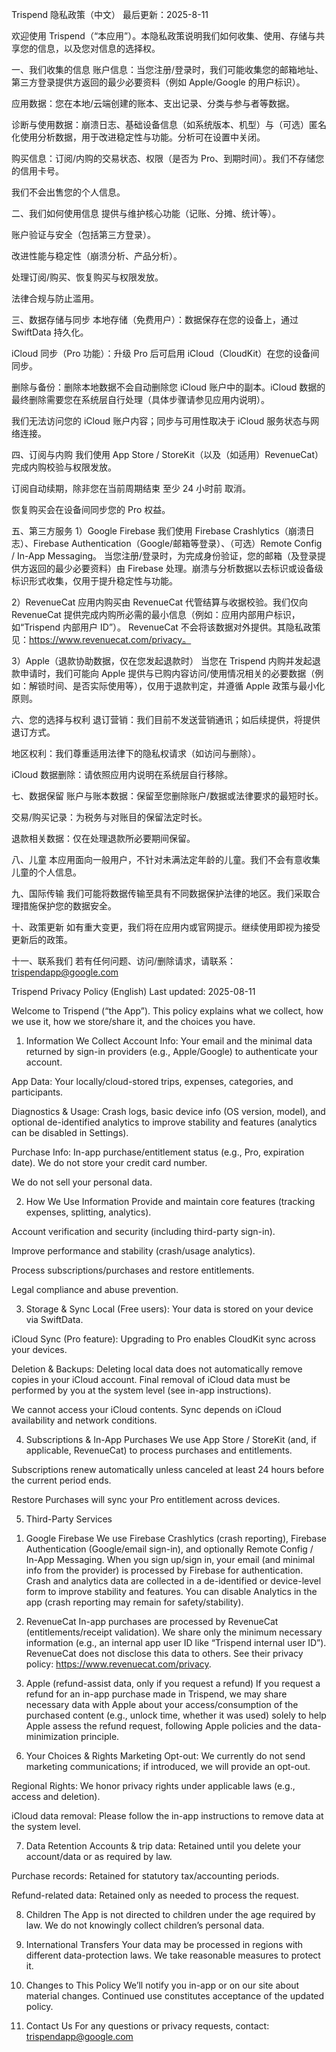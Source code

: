 Trispend 隐私政策（中文）
最后更新：2025-8-11

欢迎使用 Trispend（“本应用”）。本隐私政策说明我们如何收集、使用、存储与共享您的信息，以及您对信息的选择权。

一、我们收集的信息
账户信息：当您注册/登录时，我们可能收集您的邮箱地址、第三方登录提供方返回的最少必要资料（例如 Apple/Google 的用户标识）。

应用数据：您在本地/云端创建的账本、支出记录、分类与参与者等数据。

诊断与使用数据：崩溃日志、基础设备信息（如系统版本、机型）与（可选）匿名化使用分析数据，用于改进稳定性与功能。分析可在设置中关闭。

购买信息：订阅/内购的交易状态、权限（是否为 Pro、到期时间）。我们不存储您的信用卡号。

我们不会出售您的个人信息。

二、我们如何使用信息
提供与维护核心功能（记账、分摊、统计等）。

账户验证与安全（包括第三方登录）。

改进性能与稳定性（崩溃分析、产品分析）。

处理订阅/购买、恢复购买与权限发放。

法律合规与防止滥用。

三、数据存储与同步
本地存储（免费用户）：数据保存在您的设备上，通过 SwiftData 持久化。

iCloud 同步（Pro 功能）：升级 Pro 后可启用 iCloud（CloudKit）在您的设备间同步。

删除与备份：删除本地数据不会自动删除您 iCloud 账户中的副本。iCloud 数据的最终删除需要您在系统层自行处理（具体步骤请参见应用内说明）。

我们无法访问您的 iCloud 账户内容；同步与可用性取决于 iCloud 服务状态与网络连接。

四、订阅与内购
我们使用 App Store / StoreKit（以及（如适用）RevenueCat）完成内购校验与权限发放。

订阅自动续期，除非您在当前周期结束 至少 24 小时前 取消。

恢复购买会在设备间同步您的 Pro 权益。

五、第三方服务
1）Google Firebase
我们使用 Firebase Crashlytics（崩溃日志）、Firebase Authentication（Google/邮箱等登录）、（可选）Remote Config / In-App Messaging。
当您注册/登录时，为完成身份验证，您的邮箱（及登录提供方返回的最少必要资料）由 Firebase 处理。崩溃与分析数据以去标识或设备级标识形式收集，仅用于提升稳定性与功能。

2）RevenueCat
应用内购买由 RevenueCat 代管结算与收据校验。我们仅向 RevenueCat 提供完成内购所必需的最小信息（例如：应用内部用户标识，如“Trispend 内部用户 ID”）。
RevenueCat 不会将该数据对外提供。其隐私政策见：https://www.revenuecat.com/privacy。

3）Apple（退款协助数据，仅在您发起退款时）
当您在 Trispend 内购并发起退款申请时，我们可能向 Apple 提供与已购内容访问/使用情况相关的必要数据（例如：解锁时间、是否实际使用等），仅用于退款判定，并遵循 Apple 政策与最小化原则。

六、您的选择与权利
退订营销：我们目前不发送营销通讯；如后续提供，将提供退订方式。

地区权利：我们尊重适用法律下的隐私权请求（如访问与删除）。

iCloud 数据删除：请依照应用内说明在系统层自行移除。

七、数据保留
账户与账本数据：保留至您删除账户/数据或法律要求的最短时长。

交易/购买记录：为税务与对账目的保留法定时长。

退款相关数据：仅在处理退款所必要期间保留。

八、儿童
本应用面向一般用户，不针对未满法定年龄的儿童。我们不会有意收集儿童的个人信息。

九、国际传输
我们可能将数据传输至具有不同数据保护法律的地区。我们采取合理措施保护您的数据安全。

十、政策更新
如有重大变更，我们将在应用内或官网提示。继续使用即视为接受更新后的政策。

十一、联系我们
若有任何问题、访问/删除请求，请联系：trispendapp@google.com

Trispend Privacy Policy (English)
Last updated: 2025-08-11

Welcome to Trispend (“the App”). This policy explains what we collect, how we use it, how we store/share it, and the choices you have.

1. Information We Collect
Account Info: Your email and the minimal data returned by sign-in providers (e.g., Apple/Google) to authenticate your account.

App Data: Your locally/cloud-stored trips, expenses, categories, and participants.

Diagnostics & Usage: Crash logs, basic device info (OS version, model), and optional de-identified analytics to improve stability and features (analytics can be disabled in Settings).

Purchase Info: In-app purchase/entitlement status (e.g., Pro, expiration date). We do not store your credit card number.

We do not sell your personal data.

2. How We Use Information
Provide and maintain core features (tracking expenses, splitting, analytics).

Account verification and security (including third-party sign-in).

Improve performance and stability (crash/usage analytics).

Process subscriptions/purchases and restore entitlements.

Legal compliance and abuse prevention.

3. Storage & Sync
Local (Free users): Your data is stored on your device via SwiftData.

iCloud Sync (Pro feature): Upgrading to Pro enables CloudKit sync across your devices.

Deletion & Backups: Deleting local data does not automatically remove copies in your iCloud account. Final removal of iCloud data must be performed by you at the system level (see in-app instructions).

We cannot access your iCloud contents. Sync depends on iCloud availability and network conditions.

4. Subscriptions & In-App Purchases
We use App Store / StoreKit (and, if applicable, RevenueCat) to process purchases and entitlements.

Subscriptions renew automatically unless canceled at least 24 hours before the current period ends.

Restore Purchases will sync your Pro entitlement across devices.

5. Third-Party Services
1) Google Firebase
We use Firebase Crashlytics (crash reporting), Firebase Authentication (Google/email sign-in), and optionally Remote Config / In-App Messaging.
When you sign up/sign in, your email (and minimal info from the provider) is processed by Firebase for authentication. Crash and analytics data are collected in a de-identified or device-level form to improve stability and features. You can disable Analytics in the app (crash reporting may remain for safety/stability).

2) RevenueCat
In-app purchases are processed by RevenueCat (entitlements/receipt validation). We share only the minimum necessary information (e.g., an internal app user ID like “Trispend internal user ID”).
RevenueCat does not disclose this data to others. See their privacy policy: https://www.revenuecat.com/privacy.

3) Apple (refund-assist data, only if you request a refund)
If you request a refund for an in-app purchase made in Trispend, we may share necessary data with Apple about your access/consumption of the purchased content (e.g., unlock time, whether it was used) solely to help Apple assess the refund request, following Apple policies and the data-minimization principle.

6. Your Choices & Rights
Marketing Opt-out: We currently do not send marketing communications; if introduced, we will provide an opt-out.

Regional Rights: We honor privacy rights under applicable laws (e.g., access and deletion).

iCloud data removal: Please follow the in-app instructions to remove data at the system level.

7. Data Retention
Accounts & trip data: Retained until you delete your account/data or as required by law.

Purchase records: Retained for statutory tax/accounting periods.

Refund-related data: Retained only as needed to process the request.

8. Children
The App is not directed to children under the age required by law. We do not knowingly collect children’s personal data.

9. International Transfers
Your data may be processed in regions with different data-protection laws. We take reasonable measures to protect it.

10. Changes to This Policy
We’ll notify you in-app or on our site about material changes. Continued use constitutes acceptance of the updated policy.

11. Contact Us
For any questions or privacy requests, contact: trispendapp@google.com
